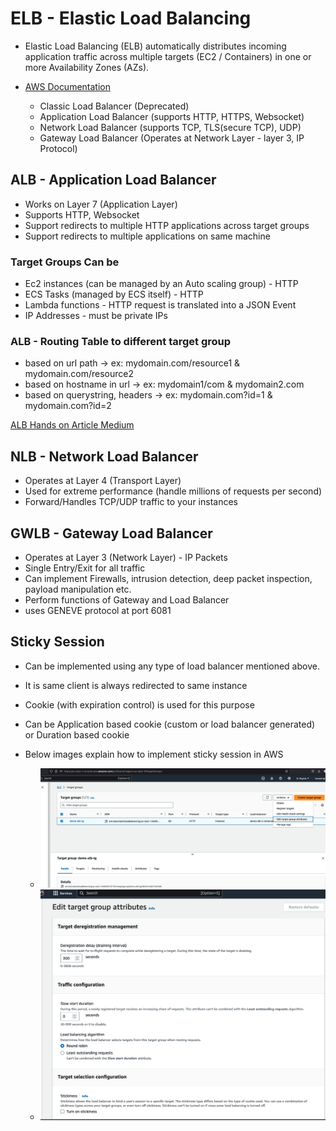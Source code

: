 # ELB - Elastic Load Balancing

- Elastic Load Balancing (ELB) automatically distributes incoming application traffic across multiple targets (EC2 / Containers) in one or more Availability Zones (AZs). 
- [AWS Documentation](https://aws.amazon.com/elasticloadbalancing/)

    - Classic Load Balancer (Deprecated)
    - Application Load Balancer (supports HTTP, HTTPS, Websocket)
    - Network Load Balancer (supports TCP, TLS(secure TCP), UDP)
    - Gateway Load Balancer (Operates at Network Layer - layer 3, IP Protocol)


## ALB - Application Load Balancer
- Works on Layer 7 (Application Layer)
- Supports HTTP, Websocket
- Support redirects to multiple HTTP applications across target groups
- Support redirects to multiple applications on same machine

### Target Groups Can be
- Ec2 instances (can be managed by an Auto scaling group) - HTTP
- ECS Tasks (managed by ECS itself) - HTTP
- Lambda functions - HTTP request is translated into a JSON Event
- IP Addresses - must be private IPs 

###  ALB - Routing Table to different target group
- based on url path -> ex:  mydomain.com/resource1 & mydomain.com/resource2
- based on hostname in url -> ex: mydomain1/com & mydomain2.com
- based on querystring, headers -> ex: mydomain.com?id=1 & mydomain.com?id=2

[ALB Hands on Article Medium](https://hkcodeblogs.medium.com/scaling-with-aws-1-application-load-balancer-alb-b9ea2edb5f46)

## NLB - Network Load Balancer
- Operates at Layer 4 (Transport Layer)
- Used for extreme performance (handle millions of requests per second)
- Forward/Handles TCP/UDP traffic to your instances

## GWLB - Gateway Load Balancer
- Operates at Layer 3 (Network Layer) - IP Packets
- Single Entry/Exit for all traffic
- Can implement Firewalls, intrusion detection, deep packet inspection, payload manipulation etc.
- Perform functions of Gateway and Load Balancer
- uses GENEVE protocol at port 6081


## Sticky Session 
- Can be implemented using any type of load balancer mentioned above.
- It is same client is always redirected to same instance
- Cookie (with expiration control) is used for this purpose
- Can be Application based cookie (custom or load balancer generated) or Duration based cookie
- Below images explain how to implement sticky session in AWS

    - ![sticky session](./sticky-sesion-1.png)
    - ![](./sticky-session-2.png)